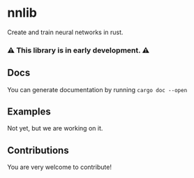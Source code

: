 # nnlib
Create and train neural networks in rust.

### ⚠ This library is in early development. ⚠

## Docs 
You can generate documentation by running `cargo doc --open`

## Examples
Not yet, but we are working on it.

## Contributions
You are very welcome to contribute!

